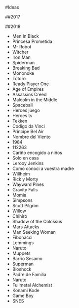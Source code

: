 #Ideas

##2017

##2018

* Men In Black
* Princesa Prometida
* Mr Robot
* Witcher
* Iron Man
* Spiderman
* Breaking Bad
* Mononoke
* Totoro
* Ready Player One
* Age of Empires
* Assassins Creed
* Malcolm in the Middle
* Spaceball
* Heroes juego
* Heroes tv
* Tekken
* Codigo da Vinci
* Principe Bel Air
* Nombre del Viento
* 1984
* 112263
* Cariño encogido a niños
* Solo en casa
* Lerooy Jenkins
* Como conoci a vuestra madre
* Willheim
* Rick y Morty
* Wayward Pines
* Gravity Falls
* Momia
* Simpsons
* Scott Pilgrim
* Willow
* Chihiro
* Shadow of the Colossus
* Mars Attacks
* Man Seeking Woman
* Fibonacci
* Lemmings
* Naruto
* Muppets
* Barrio Sesamo
* Superman
* Bioshock
* Padre de Familia
* Naruto
* Fullmetal Alchemist
* Konami Kode
* Game Boy
* SNES
